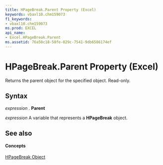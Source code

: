 ```yaml
---
title: HPageBreak.Parent Property (Excel)
keywords: vbaxl10.chm159073
f1_keywords:
- vbaxl10.chm159073
ms.prod: EXCEL
api_name:
- Excel.HPageBreak.Parent
ms.assetid: 76a50c18-50fe-029c-7541-9db6586174ef
---
```



# HPageBreak.Parent Property (Excel)

Returns the parent object for the specified object. Read-only.


## Syntax

 _expression_ . **Parent**

 _expression_ A variable that represents a **HPageBreak** object.


## See also


#### Concepts


[HPageBreak Object](hpagebreak-object-excel.md)


